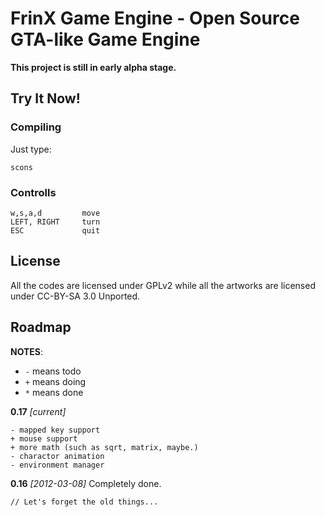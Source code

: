 # FrinX Game Engine - Open Source GTA-like Game Engine
**This project is still in early alpha stage.**

## Try It Now!
### Compiling
Just type:

	scons

### Controlls

	w,s,a,d         move
	LEFT, RIGHT     turn
	ESC             quit

## License
All the codes are licensed under GPLv2 while all the artworks are licensed
under CC-BY-SA 3.0 Unported.

## Roadmap
**NOTES**:
* `-` means todo
* `+` means doing
* `*` means done


**0.17** _[current]_

	- mapped key support
	+ mouse support
	+ more math (such as sqrt, matrix, maybe.)
	- charactor animation
	- environment manager

**0.16** _[2012-03-08]_ Completely done.

	// Let's forget the old things...
